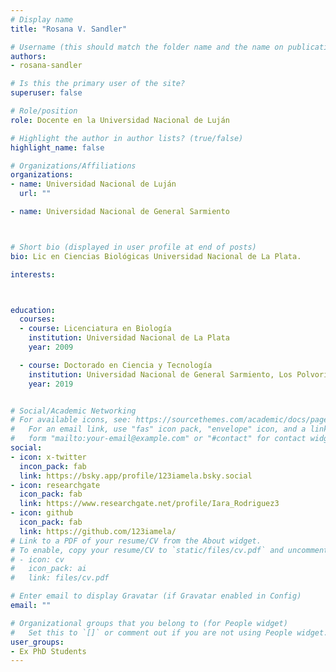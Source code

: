 ```yaml
---
# Display name
title: "Rosana V. Sandler"

# Username (this should match the folder name and the name on publications)
authors:
- rosana-sandler

# Is this the primary user of the site?
superuser: false

# Role/position
role: Docente en la Universidad Nacional de Luján

# Highlight the author in author lists? (true/false)
highlight_name: false

# Organizations/Affiliations
organizations:
- name: Universidad Nacional de Luján
  url: ""

- name: Universidad Nacional de General Sarmiento



# Short bio (displayed in user profile at end of posts)
bio: Lic en Ciencias Biológicas Universidad Nacional de La Plata.

interests:



education:
  courses:
  - course: Licenciatura en Biología
    institution: Universidad Nacional de La Plata
    year: 2009

  - course: Doctorado en Ciencia y Tecnología
    institution: Universidad Nacional de General Sarmiento, Los Polvorines, Argentina.
    year: 2019


# Social/Academic Networking
# For available icons, see: https://sourcethemes.com/academic/docs/page-builder/#icons
#   For an email link, use "fas" icon pack, "envelope" icon, and a link in the
#   form "mailto:your-email@example.com" or "#contact" for contact widget.
social:
- icon: x-twitter
  incon_pack: fab
  link: https://bsky.app/profile/123iamela.bsky.social
- icon: researchgate
  icon_pack: fab
  link: https://www.researchgate.net/profile/Iara_Rodriguez3
- icon: github
  icon_pack: fab
  link: https://github.com/123iamela/
# Link to a PDF of your resume/CV from the About widget.
# To enable, copy your resume/CV to `static/files/cv.pdf` and uncomment the lines below.
# - icon: cv
#   icon_pack: ai
#   link: files/cv.pdf

# Enter email to display Gravatar (if Gravatar enabled in Config)
email: ""

# Organizational groups that you belong to (for People widget)
#   Set this to `[]` or comment out if you are not using People widget.
user_groups:
- Ex PhD Students
---
```


